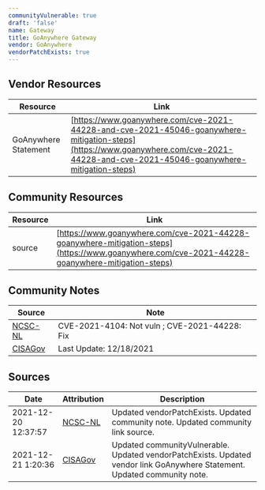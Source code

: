 ```yaml
---
communityVulnerable: true
draft: 'false'
name: Gateway
title: GoAnywhere Gateway
vendor: GoAnywhere
vendorPatchExists: true
---
```


## Vendor Resources
| Resource | Link |
| --- | --- |
| GoAnywhere Statement | [https://www.goanywhere.com/cve-2021-44228-and-cve-2021-45046-goanywhere-mitigation-steps](https://www.goanywhere.com/cve-2021-44228-and-cve-2021-45046-goanywhere-mitigation-steps) |

## Community Resources
| Resource | Link |
| --- | --- |
| source | [https://www.goanywhere.com/cve-2021-44228-goanywhere-mitigation-steps](https://www.goanywhere.com/cve-2021-44228-goanywhere-mitigation-steps) |

## Community Notes
| Source | Note |
| --- | --- |
| [NCSC-NL](https://github.com/NCSC-NL/log4shell/blob/main/software/README.md) | CVE-2021-4104: Not vuln ; CVE-2021-44228: Fix </ul> |
| [CISAGov](https://raw.githubusercontent.com/cisagov/log4j-affected-db/develop/README.md) | Last Update: 12/18/2021 |

## Sources
| Date | Attribution | Description |
| --- | --- | --- |
| 2021-12-20 12:37:57 | [NCSC-NL](https://github.com/NCSC-NL/log4shell/blob/main/software/README.md) | Updated vendorPatchExists. Updated community note. Updated community link source.  |
| 2021-12-21 1:20:36 | [CISAGov](https://raw.githubusercontent.com/cisagov/log4j-affected-db/develop/README.md) | Updated communityVulnerable. Updated vendorPatchExists. Updated vendor link GoAnywhere Statement. Updated community note.  |
